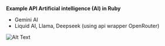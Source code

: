 <b>Example API Artificial intelligence (AI) in Ruby</b>
- Gemini AI
- Liquid AI, Llama, Deepseek (using api wrapper OpenRouter)

![Alt Text](https://s13.gifyu.com/images/b2HD5.gif)
